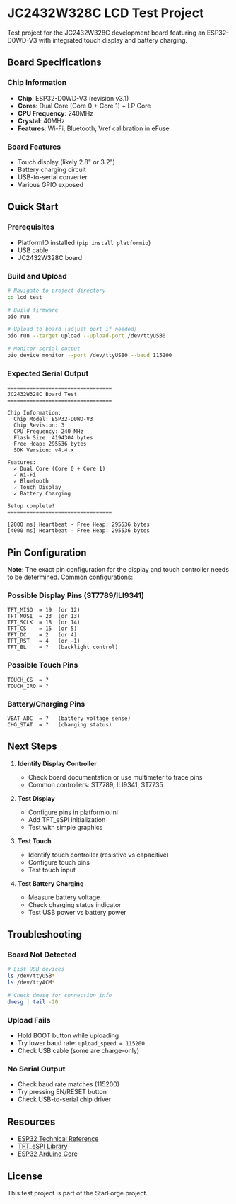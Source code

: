 # JC2432W328C LCD Test Project

Test project for the JC2432W328C development board featuring an ESP32-D0WD-V3 with integrated touch display and battery charging.

## Board Specifications

### Chip Information
- **Chip**: ESP32-D0WD-V3 (revision v3.1)
- **Cores**: Dual Core (Core 0 + Core 1) + LP Core
- **CPU Frequency**: 240MHz
- **Crystal**: 40MHz
- **Features**: Wi-Fi, Bluetooth, Vref calibration in eFuse

### Board Features
- Touch display (likely 2.8" or 3.2")
- Battery charging circuit
- USB-to-serial converter
- Various GPIO exposed

## Quick Start

### Prerequisites
- PlatformIO installed (`pip install platformio`)
- USB cable
- JC2432W328C board

### Build and Upload

```bash
# Navigate to project directory
cd lcd_test

# Build firmware
pio run

# Upload to board (adjust port if needed)
pio run --target upload --upload-port /dev/ttyUSB0

# Monitor serial output
pio device monitor --port /dev/ttyUSB0 --baud 115200
```

### Expected Serial Output
```
=================================
JC2432W328C Board Test
=================================

Chip Information:
  Chip Model: ESP32-D0WD-V3
  Chip Revision: 3
  CPU Frequency: 240 MHz
  Flash Size: 4194304 bytes
  Free Heap: 295536 bytes
  SDK Version: v4.4.x

Features:
  ✓ Dual Core (Core 0 + Core 1)
  ✓ Wi-Fi
  ✓ Bluetooth
  ✓ Touch Display
  ✓ Battery Charging

Setup complete!
=================================

[2000 ms] Heartbeat - Free Heap: 295536 bytes
[4000 ms] Heartbeat - Free Heap: 295536 bytes
```

## Pin Configuration

**Note**: The exact pin configuration for the display and touch controller needs to be determined. Common configurations:

### Possible Display Pins (ST7789/ILI9341)
```
TFT_MISO  = 19  (or 12)
TFT_MOSI  = 23  (or 13)
TFT_SCLK  = 18  (or 14)
TFT_CS    = 15  (or 5)
TFT_DC    = 2   (or 4)
TFT_RST   = 4   (or -1)
TFT_BL    = ?   (backlight control)
```

### Possible Touch Pins
```
TOUCH_CS  = ?
TOUCH_IRQ = ?
```

### Battery/Charging Pins
```
VBAT_ADC  = ?   (battery voltage sense)
CHG_STAT  = ?   (charging status)
```

## Next Steps

1. **Identify Display Controller**
   - Check board documentation or use multimeter to trace pins
   - Common controllers: ST7789, ILI9341, ST7735

2. **Test Display**
   - Configure pins in platformio.ini
   - Add TFT_eSPI initialization
   - Test with simple graphics

3. **Test Touch**
   - Identify touch controller (resistive vs capacitive)
   - Configure touch pins
   - Test touch input

4. **Test Battery Charging**
   - Measure battery voltage
   - Check charging status indicator
   - Test USB power vs battery power

## Troubleshooting

### Board Not Detected
```bash
# List USB devices
ls /dev/ttyUSB*
ls /dev/ttyACM*

# Check dmesg for connection info
dmesg | tail -20
```

### Upload Fails
- Hold BOOT button while uploading
- Try lower baud rate: `upload_speed = 115200`
- Check USB cable (some are charge-only)

### No Serial Output
- Check baud rate matches (115200)
- Try pressing EN/RESET button
- Check USB-to-serial chip driver

## Resources

- [ESP32 Technical Reference](https://www.espressif.com/sites/default/files/documentation/esp32_technical_reference_manual_en.pdf)
- [TFT_eSPI Library](https://github.com/Bodmer/TFT_eSPI)
- [ESP32 Arduino Core](https://github.com/espressif/arduino-esp32)

## License

This test project is part of the StarForge project.


